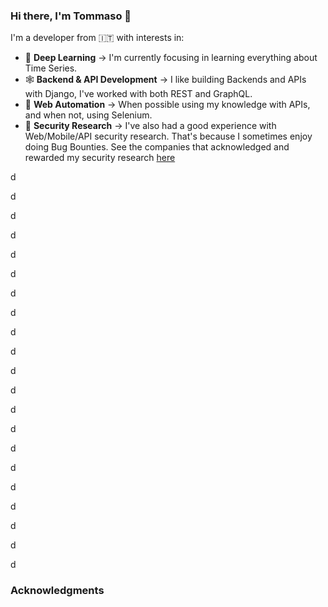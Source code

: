 ### Hi there, I'm Tommaso 👋

<!--
**heytdep/heytdep** is a ✨ _special_ ✨ repository because its `README.md` (this file) appears on your GitHub profile.

Here are some ideas to get you started:

- 🔭 I’m currently working on ...
- 🌱 I’m currently learning ...
- 👯 I’m looking to collaborate on ...
- 🤔 I’m looking for help with ...
- 💬 Ask me about ...
- 📫 How to reach me: ...
- 😄 Pronouns: ...
- ⚡ Fun fact: ...
-->

I'm a developer from 🇮🇹 with interests in:

- 🦾 **Deep Learning**  &#8594; I'm currently focusing in learning everything about Time Series.
- 🕸 **Backend & API Development** &#8594; I like building Backends and APIs with Django, I've worked with both REST and GraphQL.
- 🤖 **Web Automation** &#8594; When possible using my knowledge with APIs, and when not, using Selenium.
- 🐞 **Security Research** &#8594; I've also had a good experience with Web/Mobile/API security research. That's because I sometimes enjoy doing Bug Bounties. See the companies that acknowledged and rewarded my security research [here](#Acknowledgments)

d

d

d

d

d

d

d

d



d

d

d

d

d

d



d

d

d

d

d



d

d

### Acknowledgments

